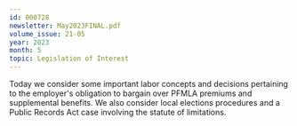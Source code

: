 ```yaml
---
id: 000728
newsletter: May2023FINAL.pdf
volume_issue: 21-05
year: 2023
month: 5
topic: Legislation of Interest
---
```


Today we consider some important labor concepts and decisions pertaining to the employer's obligation to bargain over PFMLA premiums and supplemental benefits. We also consider local elections procedures and a Public Records Act case involving the statute of limitations.